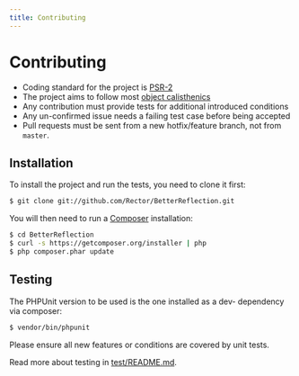 ```yaml
---
title: Contributing
---
```


# Contributing

 * Coding standard for the project is [PSR-2](https://github.com/php-fig/fig-standards/blob/master/accepted/PSR-2-coding-style-guide.md)
 * The project aims to follow most [object calisthenics](http://www.slideshare.net/guilhermeblanco/object-calisthenics-applied-to-php)
 * Any contribution must provide tests for additional introduced conditions
 * Any un-confirmed issue needs a failing test case before being accepted
 * Pull requests must be sent from a new hotfix/feature branch, not from `master`.

## Installation

To install the project and run the tests, you need to clone it first:

```sh
$ git clone git://github.com/Rector/BetterReflection.git
```

You will then need to run a [Composer](https://getcomposer.org/) installation:

```sh
$ cd BetterReflection
$ curl -s https://getcomposer.org/installer | php
$ php composer.phar update
```

## Testing

The PHPUnit version to be used is the one installed as a dev- dependency via composer:

```sh
$ vendor/bin/phpunit
```

Please ensure all new features or conditions are covered by unit tests.

Read more about testing in [test/README.md](https://github.com/Rector/BetterReflection/blob/master/test/README.md).
